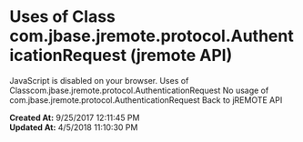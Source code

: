# Uses of Class com.jbase.jremote.protocol.AuthenticationRequest (jremote API)

JavaScript is disabled on your browser. Uses of Classcom.jbase.jremote.protocol.AuthenticationRequest No usage of com.jbase.jremote.protocol.AuthenticationRequest Back to jREMOTE API  

**Created At:** 9/25/2017 12:11:45 PM  
**Updated At:** 4/5/2018 11:10:30 PM  

